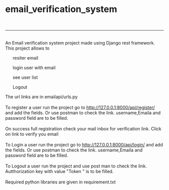 # email_verification_system
<br><hr><br>
An Email verification system project made using Django rest framework. This project allows to <ul>resiter email</ul> <ul> login user with email</ul><ul>see user list</ul><ul>Logout</ul>
The url links are in emailapi/urls.py
<br>
<br>
To register a user run the project go to http://127.0.0.1:8000/api/register/ and add the fields. Or use postman to check the link. username,Emaila and password field are to be filled.<br><br>
On success full registration check your mail inbox for verification link. Click on link to verify you email<br>
<br>To Login a user run the project go to http://127.0.0.1:8000/api/login/ and add the fields. Or use postman to check the link. username,Emaila and password field are to be filled.<br>
<br>To Logout a user run the project and use post man to check the link. Autthorization key with value "Token <token genrated on login>" is to be filled.<br>
<br>Required python libraries are given in requirement.txt
